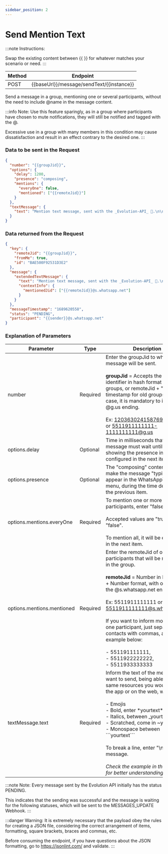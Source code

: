 ```yaml
---
sidebar_position: 2
---
```


# Send Mention Text

:::note Instructions:

Swap the existing content between {{  }} for whatever matches your scenario or need.
:::

| Method | Endpoint                                  |
| ------ | ----------------------------------------- |
| POST   | {{baseUrl}}/message/sendText/{{instance}} |

Send a message in a group, mentioning one or several participants, without the need to include @name in the message content.

:::info Note:
Use this feature sparingly, as in a group where participants have chosen to mute notifications, they will still be notified and tagged with the @.

Excessive use in a group with many members in this condition may cause dissatisfaction and result in an effect contrary to the desired one.
:::

### Data to be sent in the Request

```json title=Payload
{
  "number": "{{groupJid}}",
  "options": {
    "delay": 1200,
    "presence": "composing",
    "mentions": {
      "everyOne": false,
      "mentioned": ["{{remoteJid}}"]
    }
  },
  "textMessage": {
    "text": "Mention text message, sent with the _Evolution-API_ 🚀.\n\nHere you can send texts in *bold*, _italic_, ~strikethrough~ and `monospaced`.\n\nYou can also use any available emoticon on WhatsApp, like these examples below:\n\n😉🤣🤩🤝👏👍🙏"
  }
}
```

### Data returned from the Request

```json title=Result
{
  "key": {
    "remoteJid": "{{groupJid}}",
    "fromMe": true,
    "id": "BAE500F92531D3E2"
  },
  "message": {
    "extendedTextMessage": {
      "text": "Mention text message, sent with the _Evolution-API_ 🚀.\n\nHere you can send texts in *bold*, _italic_, ~strikethrough~ and `monospaced`.\n\nYou can also use any available emoticon on WhatsApp, like these examples below:\n\n😉🤣🤩🤝👏👍🙏",
      "contextInfo": {
        "mentionedJid": ["{{remoteJid}}@s.whatsapp.net"]
      }
    }
  },
  "messageTimestamp": "1689620558",
  "status": "PENDING",
  "participant": "{{sender}}@s.whatsapp.net"
}
```

### Explanation of Parameters

<!-- prettier-ignore -->
Parameter | Type | Description
--- | --- | ---
number | Required | Enter the groupJid to whom the message will be sent.<br /><br /> **groupJid** = Accepts the group identifier in hash format for new groups, or remoteJid + "-" + timestamp for old groups. In this case, it is mandatory to inform the @g.us ending.<br /><br /> Ex: 120363024158769234@g.us or 5511911111111-1111111111@g.us
options.delay | Optional | Time in milliseconds that the message must wait until it is sent, showing the presence information configured in the next item.
options.presence | Optional | The "composing" content will make the message "typing" appear in the WhatsApp™ top menu, during the time defined in the previous item.
options.mentions.everyOne | Required | To mention one or more participants, enter "false".<br /><br /> Accepted values ​​are "true" or "false".<br /><br /> To mention all, it will be explained in the next item.
options.mentions.mentioned | Required | Enter the remoteJid of one or more participants that will be mentioned in the group.<br /><br /> **remoteJid** = Number in DDI + DDD + Number format, with or without the @s.whatsapp.net ending.<br /><br /> Ex: 5511911111111 or 5511911111111@s.whatsapp.net<br /><br /> If you want to inform more than one participant, just separate the contacts with commas, as in the example below:<br /><br /> - 551191111111,<br /> - 5511922222222,<br /> - 5511933333333<br />
textMessage.text | Required | Inform the text of the message you want to send, being able to use the same resources you would use in the app or on the web, which are:<br /><br /> - Emojis<br /> - Bold, enter \*yourtext\*<br /> - Italics, between \_yourtext\_<br /> - Scratched, come in \~yourtext\~<br /> - Monospace between \```yourtext\``` <br /><br />To break a line, enter "\n" in the message. <br /><br />_Check the example in the payload for better understanding._

:::note Note:
Every message sent by the Evolution API initially has the status PENDING.

This indicates that the sending was successful and the message is waiting for the following statuses, which will be sent to the MESSAGES_UPDATE Webhook.
:::

:::danger Warning:
It is extremely necessary that the payload obey the rules for creating a JSON file, considering the correct arrangement of items, formatting, square brackets, braces and commas, etc.

Before consuming the endpoint, if you have questions about the JSON formatting, go to https://jsonlint.com/ and validate.
:::
